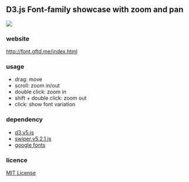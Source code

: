 ## D3.js Font-family showcase with zoom and pan

<img src="http://font.gftd.me/screenshot.png">

### website
http://font.gftd.me/index.html

### usage
- drag: move
- scroll: zoom in/out
- double click: zoom in
- shift + double click: zoom out
- click: show font variation

### dependency
- [d3.v5.js](https://d3js.org/)
- [swiper.v5.2.1.js](https://swiperjs.com/)
- [google fonts](https://developers.google.com/fonts/)

### licence
[MIT License](https://spdx.org/licenses/MIT/)
